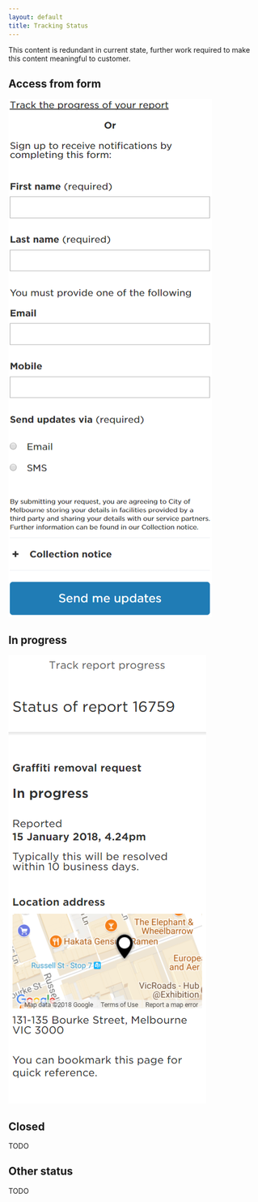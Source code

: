 ```yaml
---
layout: default
title: Tracking Status
---
```


This content is redundant in current state, further work required to make this content meaningful to customer.

## Access from form

![Opt In For Updates](img/Opt_In_for_Updates.png)

## In progress

![Status Tracking](img/Status_tracking.png)

## Closed

TODO

## Other status

TODO 


